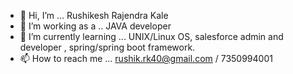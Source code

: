 - 👋 Hi, I’m ... Rushikesh Rajendra Kale
- 👀 I’m working as a ..  JAVA developer 
- 🌱 I’m currently learning ... UNIX/Linux OS, salesforce admin and developer , spring/spring boot framework.
- 📫 How to reach me ... rushik.rk40@gmail.com / 7350994001

<!---
Rushi4001/Rushi4001 is a ✨ special ✨ repository because its `README.md` (this file) appears on your GitHub profile.
You can click the Preview link to take a look at your changes.
--->
